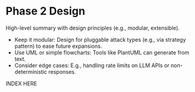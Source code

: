 # Phase 2 Design

High-level summary with design principles (e.g., modular, extensible).

- Keep it modular: Design for pluggable attack types (e.g., via strategy pattern) to ease future expansions.
- Use UML or simple flowcharts: Tools like PlantUML can generate from text.
- Consider edge cases: E.g., handling rate limits on LLM APIs or non-deterministic responses.

INDEX HERE